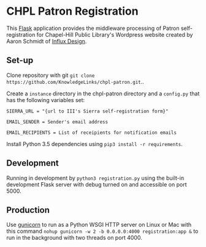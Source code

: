 [FLSK]: http://flask.pocoo.org/
[INFLUX]: http://wearefinflux.com/

# CHPL Patron Registration
This [Flask][FLSK] application provides the middleware processing of Patron
self-registration for Chapel-Hill Public Library's Wordpress website 
created by Aaron Schmidt of [Influx Design][INFLUX].

## Set-up
Clone repository with git `git clone https://github.com/KnowledgeLinks/chpl-patron.git`.. 

Create a `instance` directory in the chpl-patron directory and a `config.py` that has 
the following variables set:

    SIERRA_URL = "{url to III's Sierra self-registration form}"

    EMAIL_SENDER = Sender's email address

    EMAIL_RECIPIENTS = List of receipients for notification emails

Install Python 3.5 dependencies using `pip3 install -r requirements`.
 
## Development
Running in development by `python3 registration.py` using the built-in development
Flask server with debug turned on and accessible on port 5000.

## Production
Use [gunicorn](http://gunicorn.org/) to run as a Python WSGI HTTP server on Linux 
or Mac with this command `nohup gunicorn -w 2 -b 0.0.0.0:4000 registration:app &` to run in the 
background with two threads on port 4000. 
